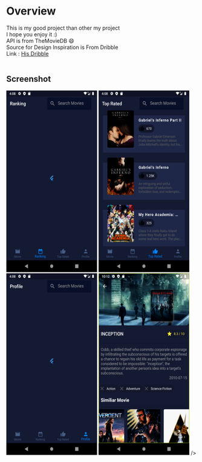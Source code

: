 # Overview
This is my good project than other my project <br>
I hope you enjoy it :) <br>
API is from TheMovieDB :smile:
<br>
Source for Design Inspiration is From Dribble <br>
Link    : [His Dribble](https://dribbble.com/shots/4828362-Movie-app) <br>
<br>



## Screenshot
<p align="left" softwrap=true
<img src=".Screenshot/home.png" alt="home screen" width="240" height=480/>
<img src=".Screenshot/ranking.png" alt="rank screen" width="240" height=480/>
<img src=".Screenshot/top_rated.png" alt="top_rated screen" width="240" height=480/>
<img src=".Screenshot/profile.png" alt="profile screen" width="240" height=480/>
<img src=".Screenshot/detail.png" alt="detail screen" width="240" height=480/>
/>
